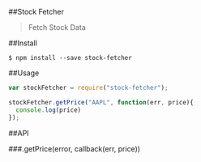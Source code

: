 ##Stock Fetcher
> Fetch Stock Data

##Install
```
$ npm install --save stock-fetcher 
```

##Usage
```javascript
var stockFetcher = require("stock-fetcher");

stockFetcher.getPrice("AAPL", function(err, price){
  console.log(price)
});
```

##API

###.getPrice(error, callback(err, price))
